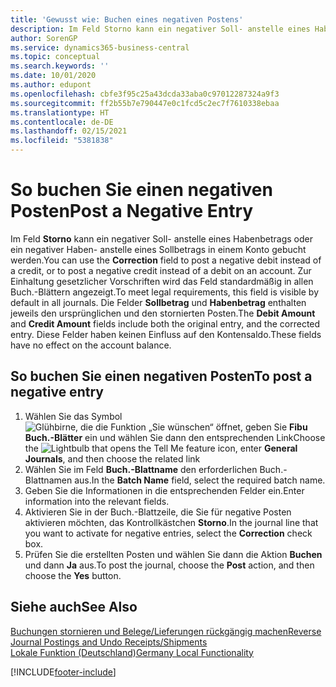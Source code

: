 ```yaml
---
title: 'Gewusst wie: Buchen eines negativen Postens'
description: Im Feld Storno kann ein negativer Soll- anstelle eines Habenbetrags oder ein negativer Haben- anstelle eines Sollbetrags in einem Konto gebucht werden. Zur Einhaltung gesetzlicher Vorschriften in Deutschland wird das Feld standardmäßig in allen Buch.-Blättern angezeigt. Die Felder Sollbetrag und Habenbetrag enthalten jeweils den ursprünglichen und den stornierten Posten.
author: SorenGP
ms.service: dynamics365-business-central
ms.topic: conceptual
ms.search.keywords: ''
ms.date: 10/01/2020
ms.author: edupont
ms.openlocfilehash: cbfe3f95c25a43dcda33aba0c97012287324a9f3
ms.sourcegitcommit: ff2b55b7e790447e0c1fcd5c2ec7f7610338ebaa
ms.translationtype: HT
ms.contentlocale: de-DE
ms.lasthandoff: 02/15/2021
ms.locfileid: "5381838"
---
```

# <a name="post-a-negative-entry"></a><span data-ttu-id="771ed-105">So buchen Sie einen negativen Posten</span><span class="sxs-lookup"><span data-stu-id="771ed-105">Post a Negative Entry</span></span>
<span data-ttu-id="771ed-106">Im Feld **Storno** kann ein negativer Soll- anstelle eines Habenbetrags oder ein negativer Haben- anstelle eines Sollbetrags in einem Konto gebucht werden.</span><span class="sxs-lookup"><span data-stu-id="771ed-106">You can use the **Correction** field to post a negative debit instead of a credit, or to post a negative credit instead of a debit on an account.</span></span> <span data-ttu-id="771ed-107">Zur Einhaltung gesetzlicher Vorschriften wird das Feld standardmäßig in allen Buch.-Blättern angezeigt.</span><span class="sxs-lookup"><span data-stu-id="771ed-107">To meet legal requirements, this field is visible by default in all journals.</span></span> <span data-ttu-id="771ed-108">Die Felder **Sollbetrag** und **Habenbetrag** enthalten jeweils den ursprünglichen und den stornierten Posten.</span><span class="sxs-lookup"><span data-stu-id="771ed-108">The **Debit Amount** and **Credit Amount** fields include both the original entry, and the corrected entry.</span></span> <span data-ttu-id="771ed-109">Diese Felder haben keinen Einfluss auf den Kontensaldo.</span><span class="sxs-lookup"><span data-stu-id="771ed-109">These fields have no effect on the account balance.</span></span>  

## <a name="to-post-a-negative-entry"></a><span data-ttu-id="771ed-110">So buchen Sie einen negativen Posten</span><span class="sxs-lookup"><span data-stu-id="771ed-110">To post a negative entry</span></span>  

1.  <span data-ttu-id="771ed-111">Wählen Sie das Symbol ![Glühbirne, die die Funktion „Sie wünschen“ öffnet](../../media/ui-search/search_small.png "Was möchten Sie tun?"), geben Sie **Fibu Buch.-Blätter** ein und wählen Sie dann den entsprechenden Link</span><span class="sxs-lookup"><span data-stu-id="771ed-111">Choose the ![Lightbulb that opens the Tell Me feature](../../media/ui-search/search_small.png "Tell me what you want to do") icon, enter **General Journals**, and then choose the related link</span></span>  
2.  <span data-ttu-id="771ed-112">Wählen Sie im Feld **Buch.-Blattname** den erforderlichen Buch.-Blattnamen aus.</span><span class="sxs-lookup"><span data-stu-id="771ed-112">In the **Batch Name** field, select the required batch name.</span></span>  
3.  <span data-ttu-id="771ed-113">Geben Sie die Informationen in die entsprechenden Felder ein.</span><span class="sxs-lookup"><span data-stu-id="771ed-113">Enter information into the relevant fields.</span></span>  
4.  <span data-ttu-id="771ed-114">Aktivieren Sie in der Buch.-Blattzeile, die Sie für negative Posten aktivieren möchten, das Kontrollkästchen **Storno**.</span><span class="sxs-lookup"><span data-stu-id="771ed-114">In the journal line that you want to activate for negative entries, select the **Correction** check box.</span></span>  
5.  <span data-ttu-id="771ed-115">Prüfen Sie die erstellten Posten und wählen Sie dann die Aktion **Buchen** und dann **Ja** aus.</span><span class="sxs-lookup"><span data-stu-id="771ed-115">To post the journal, choose the **Post** action, and then choose the **Yes** button.</span></span>  

## <a name="see-also"></a><span data-ttu-id="771ed-116">Siehe auch</span><span class="sxs-lookup"><span data-stu-id="771ed-116">See Also</span></span>  
[<span data-ttu-id="771ed-117">Buchungen stornieren und Belege/Lieferungen rückgängig machen</span><span class="sxs-lookup"><span data-stu-id="771ed-117">Reverse Journal Postings and Undo Receipts/Shipments</span></span>](../../finance-how-reverse-journal-posting.md)  
[<span data-ttu-id="771ed-118">Lokale Funktion (Deutschland)</span><span class="sxs-lookup"><span data-stu-id="771ed-118">Germany Local Functionality</span></span>](germany-local-functionality.md)


[!INCLUDE[footer-include](../../includes/footer-banner.md)]